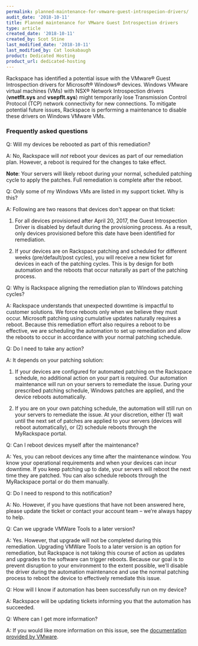 ```yaml
---
permalink: planned-maintenance-for-vmware-guest-introspecion-drivers/
audit_date: '2018-10-11'
title: Planned maintenance for VMware Guest Introspection drivers
type: article
created_date: '2018-10-11'
created_by: Scot Stine
last_modified_date: '2018-10-11'
last_modified_by: Cat lookabaugh
product: Dedicated Hosting
product_url: dedicated-hosting
---
```


Rackspace has identified a potential issue with the VMware&reg; Guest
Introspection drivers for Microsoft&reg; Windows&reg; devices. Windows VMware
virtual machines (VMs) with NSX&reg; Network Introspection drivers (**vnetflt.sys**
and **vsepflt.sys**) might temporarily lose Transmission Control Protocol (TCP)
network connectivity for new connections. To mitigate potential future issues,
Rackspace is performing a maintenance to disable these drivers on Windows VMware
VMs.

### Frequently asked questions

Q: Will my devices be rebooted as part of this remediation?

A: No, Rackspace will *not* reboot your devices as part of our remediation
plan. However, a reboot is required for the changes to take effect.

**Note**: Your servers will likely reboot during your normal, scheduled patching
cycle to apply the patches. Full remediation is complete after the reboot.

Q: Only some of my Windows VMs are listed in my support ticket. Why is this?

A: Following are two reasons that devices don't appear on that ticket:

1) For all devices provisioned after April 20, 2017, the Guest Introspection
Driver is disabled by default during the provisioning process. As a result,
only devices provisioned before this date have been identified for remediation.

2) If your devices are on Rackspace patching and scheduled for different weeks
(pre/default/post cycles), you will receive a new ticket for devices in each of
the patching cycles. This is by design for both automation and the reboots that
occur naturally as part of the patching process.

Q: Why is Rackspace aligning the remediation plan to Windows patching cycles?

A: Rackspace understands that unexpected downtime is impactful to customer
solutions. We force reboots only when we believe they must occur. Microsoft
patching using cumulative updates naturally requires a reboot. Because this
remediation effort also requires a reboot to be effective, we are scheduling
the automation to set up remediation and allow the reboots to occur in
accordance with your normal patching schedule.

Q: Do I need to take any action?

A: It depends on your patching solution:

1) If your devices are configured for automated patching on the Rackspace
schedule, no additional action on your part is required. Our automation
maintenance will run on your servers to remediate the issue. During your
prescribed patching schedule, Windows patches are applied, and the device
reboots automatically.

2) If you are on your own patching schedule, the automation will still run on
your servers to remediate the issue. At your discretion, either (1) wait until
the next set of patches are applied to your servers (devices will reboot
automatically), or (2) schedule reboots through the MyRackspace portal.

Q: Can I reboot devices myself after the maintenance?

A: Yes, you can reboot devices any time after the maintenance window. You know
your operational requirements and when your devices can incur downtime. If you
keep patching up to date, your servers will reboot the next time they are
patched. You can also schedule reboots through the MyRackspace portal or do them
manually.

Q: Do I need to respond to this notification?

A: No. However, if you have questions that have not been answered here, please
update the ticket or contact your account team – we’re always happy to help.

Q: Can we upgrade VMWare Tools to a later version?

A: Yes. However, that upgrade will not be completed during this remediation.
Upgrading VMWare Tools to a later version is an option for remediation, but
Rackspace is not taking this course of action as updates and upgrades to the
software can trigger reboots. Because our goal is to prevent disruption to your
environment to the extent possible, we’ll disable the driver during the
automation maintenance and use the normal patching process to reboot the device
to effectively remediate this issue.

Q: How will I know if automation has been successfully run on my device?

A: Rackspace will be updating tickets informing you that the automation has
succeeded.

Q: Where can I get more information?

A: If you would like more information on this issue, see the
[documentation provided by VMware](https://kb.vmware.com/s/article/2148218).

